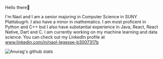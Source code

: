 Hello there👋

I'm Naol and I am a senior majoring in Computer Science in SUNY Plattsbugrh. I also have a minor in mathematics. I am most proficent in Python and C++ but I also have substantial experience in Java, React, React Native, Dart and C. I am currently working on my machine learning and data science. You can check out my LinkedIn profile at www.linkedin.com/in/naol-legesse-b3007317b



![Anurag's github stats](https://github-readme-stats.vercel.app/api?username=Nlege001)
